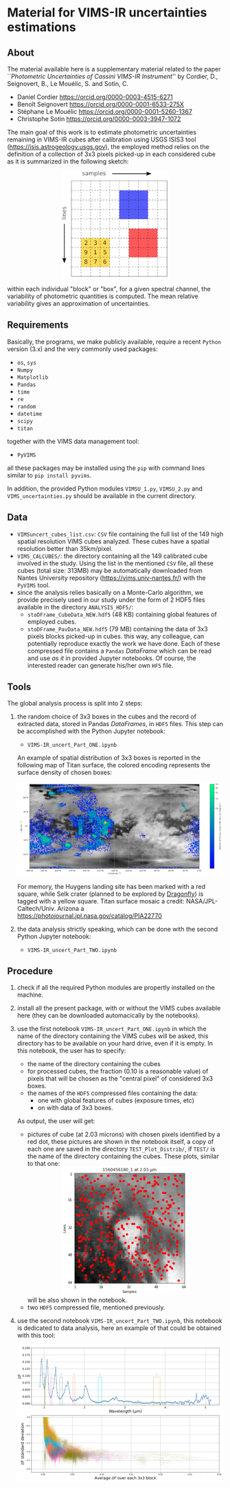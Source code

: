 # Material for VIMS-IR uncertainties estimations

## About
The material available here is a supplementary material related to the paper 
``*Photometric Uncertainties of Cassini VIMS-IR Instrument*'' by Cordier, D., Seignovert, B., Le Mouélic, S. and 
Sotin, C.

 - Daniel Cordier      https://orcid.org/0000-0003-4515-6271
 - Benoît Seignovert   https://orcid.org/0000-0001-6533-275X
 - Stéphane Le Mouélic https://orcid.org/0000-0001-5260-1367
 - Christophe Sotin    https://orcid.org/0000-0003-3947-1072
 
The main goal of this work is to estimate photometric uncertainties remaining in VIMS-IR cubes after calibration using
USGS ISIS3 tool (https://isis.astrogeology.usgs.gov), the employed method relies on the definition of a collection of
3x3 pixels picked-up in each considered cube as it is summarized in the following sketch:

<center>
<img src="fig/scheme_VIMS_CUBE_SMALL.png">
</center>

within each individual "block" or "box", for a given spectral channel, the variability of photometric quantities is computed. 
The mean relative variability gives an approximation of uncertainties.

## Requirements
Basically, the programs, we make publicly available, require a recent `Python` version (3.x) and the very commonly used packages:
 - `os`, `sys`
 - `Numpy`
 - `Matplotlib`
 - `Pandas`
 - `time`
 - `re`
 - `random`
 - `datetime`
 - `scipy`
 - `titan`

together with the VIMS data management tool:
 - `PyVIMS` 
 
all these packages may be installed using the `pip` with command lines similar to `pip install pyvims`.

In addition, the provided Python modules `VIMSU_1.py`, `VIMSU_2.py` and `VIMS_uncertainties.py` should be available in the current
directory.

## Data
 - `VIMSuncert_cubes_list.csv`: `CSV` file containing the full list of the 149 high spatial resolution VIMS cubes analyzed.
    These cubes have a spatial resolution better than 35km/pixel.
 - `VIMS_CALCUBES/`: the directory containing all the 149 calibrated cube involved in the study. Using the list in the 
   mentioned `CSV` file, all these cubes (total size: 313MB) may be automatically downloaded from Nantes University
   repository (https://vims.univ-nantes.fr/) with the `PyVIMS` tool.
 - since the analysis relies basically on a Monte-Carlo algorithm, we provide precisely used in our study under the
   form of 2 HDF5 files available in the directory `ANALYSIS_HDF5/`:
   - `stoDFrame_CubeData_NEW.hdf5` (48 KB) containing global features of employed cubes.
   - `stoDFrame_PavData_NEW.hdf5` (79 MB) containing the data of 3x3 pixels blocks picked-up in cubes.
   this way, any colleague, can potentially reproduce exactly the work we have done. Each of these compressed file contains
   a `Pandas` *DataFrame* which can be read and use *as it* in provided Jupyter notebooks. Of course, the interested reader
   can generate his/her own `HF5` file.
   
## Tools
The global analysis process is split into 2 steps:
 1. the random choice of 3x3 boxes in the cubes and the record of extracted data, stored in Pandas *DataFrames*, in
    `HDF5` files. This step can be accomplished with the Python Jupyter notebook:
    - `VIMS-IR_uncert_Part_ONE.ipynb`
    
    An example of spatial distribution of 3x3 boxes is reported in the following map of Titan surface, the colored
    encoding represents the surface density of chosen boxes:
    <center>
    <img src="fig/distri_map_boxes.png">
    </center>
    
    For memory, the Huygens landing site has been marked with a red square, while Selk crater
    (planned to be explored by [Dragonfly](https://dragonfly.jhuapl.edu)) is tagged with a yellow square. 
    Titan surface mosaic a credit: NASA/JPL-Caltech/Univ. Arizona
    a https://photojournal.jpl.nasa.gov/catalog/PIA22770

 2. the data analysis strictly speaking, which can be done with the second Python Jupyter notebook:
    - `VIMS-IR_uncert_Part_TWO.ipynb`

## Procedure

 1. check if all the required Python modules are propertly installed on the machine.
 2. install all the present package, with or without the VIMS cubes available here (they can be downloaded automacically by
    the notebooks).
 3. use the first notebook `VIMS-IR_uncert_Part_ONE.ipynb` in which the name of the directory containing the VIMS cubes
    will be asked, this directory has to be available on your hard drive, even if it is empty. In this notebook, the user has
    to specify:
    - the name of the directory containing the cubes
    - for processed cubes, the fraction (0.10 is a reasonable value) of pixels that will be chosen as the "central pixel" of 
      considered 3x3 boxes.
    - the names of the `HDF5` compressed files containing the data:
      - one with global features of cubes (exposure times, etc)
      - on with data of 3x3 boxes.
      
    As output, the user will get:
    - pictures of cube (at 2.03 microns) with chosen pixels identified by a red dot, these pictures are shown in the 
      notebook itself, a copy of each one are saved in the directory `TEST_Plot_Distrib/`, if `TEST/` is the name of the 
      directory containing the cubes. These plots, similar to that one:
      <center>
      <img src="fig/ex_chosen_pixels_1757669180_1.png">
      </center>
      will be also shown in the notebook.
    - two `HDF5` compressed file, mentioned previously.
 4. use the second notebook `VIMS-IR_uncert_Part_TWO.ipynb`, this notebook is dedicated to data analysis, here an example
    of that could be obtained with this tool:
    <center>
      <img src="fig/fig_DIsF_IsFaverage.png">
      </center>
    
